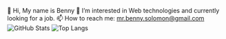 👋 Hi, My name is Benny
👀 I’m interested in Web technologies and currently looking for a job.
📫 How to reach me: mr.benny.solomon@gmail.com
![GitHub Stats](https://github-readme-stats.vercel.app/api?username=MrBennySolomon&&show_icons=true&theme=radical)
![Top Langs](https://github-readme-stats.vercel.app/api/top-langs/?username=MrBennySolomon&layout=compact&theme=radical)
